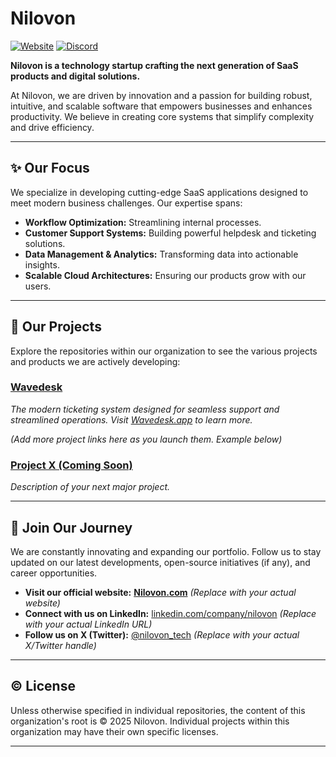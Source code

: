 # Nilovon

[![Website](https://img.shields.io/badge/Website-Nilovon.com-blue.svg)](https://www.nilovon.com)
[![Discord](https://img.shields.io/badge/Discord-Join%20our%20Community-7289DA.svg?logo=discord)](https://discord.gg/ZZUpyUGy7E)

**Nilovon is a technology startup crafting the next generation of SaaS products and digital solutions.**

At Nilovon, we are driven by innovation and a passion for building robust, intuitive, and scalable software that empowers businesses and enhances productivity. We believe in creating core systems that simplify complexity and drive efficiency.

---

## ✨ Our Focus

We specialize in developing cutting-edge SaaS applications designed to meet modern business challenges. Our expertise spans:

*   **Workflow Optimization:** Streamlining internal processes.
*   **Customer Support Systems:** Building powerful helpdesk and ticketing solutions.
*   **Data Management & Analytics:** Transforming data into actionable insights.
*   **Scalable Cloud Architectures:** Ensuring our products grow with our users.

---

## 🚀 Our Projects

Explore the repositories within our organization to see the various projects and products we are actively developing:

### [Wavedesk](https://github.com/Nilovon/Wavedesk)
_The modern ticketing system designed for seamless support and streamlined operations. Visit [Wavedesk.app](https://wavedesk.app) to learn more._

*(Add more project links here as you launch them. Example below)*

### [Project X (Coming Soon)](https://github.com/Nilovon/ProjectX)
_Description of your next major project._

---

## 🤝 Join Our Journey

We are constantly innovating and expanding our portfolio. Follow us to stay updated on our latest developments, open-source initiatives (if any), and career opportunities.

*   **Visit our official website:** [**Nilovon.com**](https://www.nilovon.com) *(Replace with your actual website)*
*   **Connect with us on LinkedIn:** [linkedin.com/company/nilovon](https://linkedin.com/company/nilovon) *(Replace with your actual LinkedIn URL)*
*   **Follow us on X (Twitter):** [@nilovon_tech](https://x.com/nilovon_tech) *(Replace with your actual X/Twitter handle)*

---

## © License

Unless otherwise specified in individual repositories, the content of this organization's root is © 2025 Nilovon. Individual projects within this organization may have their own specific licenses.

---
